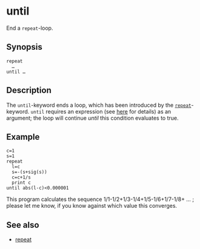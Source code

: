 # until

End a ```repeat```-loop.

## Synopsis

```basic
repeat 
  …
until …
```

## Description

The ```until```-keyword ends a loop, which has been introduced by the [```repeat```](repeat.html)-keyword. ```until``` requires an expression (see [here](../conditions-and-expressions.html) for details) as an argument; the loop will continue *until* this condition evaluates to true.

## Example

```basic
c=1
s=1
repeat
  l=c
  s=-(s+sig(s))
  c=c+1/s
  print c
until abs(l-c)<0.000001
```

This program calculates the sequence 1/1-1/2+1/3-1/4+1/5-1/6+1/7-1/8+ … ; please let me know, if you know against which value this converges.

## See also

 * [repeat](repeat.html)
